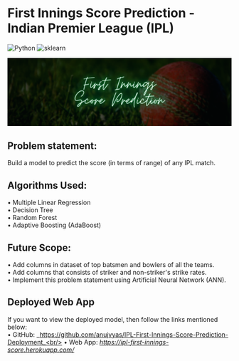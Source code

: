 # First Innings Score Prediction - Indian Premier League (IPL)
![Python](https://img.shields.io/badge/Python-3.6-brightgreen.svg) ![sklearn](https://img.shields.io/badge/Library-sklearn-orange.svg)

![FISP](readme-resources/first-innings-banner.png)

## Problem statement:
Build a model to predict the score (in terms of range) of any IPL match.

## Algorithms Used:
• Multiple Linear Regression <br/>
• Decision Tree <br/>
• Random Forest <br/>
• Adaptive Boosting (AdaBoost)

## Future Scope:
• Add columns in dataset of top batsmen and bowlers of all the teams.<br/>
• Add columns that consists of striker and non-striker's strike rates.<br/>
• Implement this problem statement using Artificial Neural Network (ANN).<br/>

## Deployed Web App
If you want to view the deployed model, then follow  the links mentioned below:<br/>
• GitHub: _https://github.com/anujvyas/IPL-First-Innings-Score-Prediction-Deployment_<br/>
• Web App: _https://ipl-first-innings-score.herokuapp.com/_
